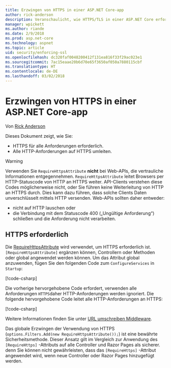 ```yaml
---
title: Erzwingen von HTTPS in einer ASP.NET Core-app
author: rick-anderson
description: Veranschaulicht, wie HTTPS/TLS in einer ASP.NET Core erfordern Web-app.
manager: wpickett
ms.author: riande
ms.date: 2/9/2018
ms.prod: asp.net-core
ms.technology: aspnet
ms.topic: article
uid: security/enforcing-ssl
ms.openlocfilehash: dc320faf0048200412f131ea816f33f29ac023e1
ms.sourcegitcommit: 7ac15eaae20b6d70e65f3650af050a7880115cbf
ms.translationtype: HT
ms.contentlocale: de-DE
ms.lasthandoff: 03/02/2018
---
```

# <a name="enforcing-https-in-an-aspnet-core-app"></a>Erzwingen von HTTPS in einer ASP.NET Core-app

Von [Rick Anderson](https://twitter.com/RickAndMSFT)

Dieses Dokument zeigt, wie Sie:

- HTTPS für alle Anforderungen erforderlich.
- Alle HTTP-Anforderungen auf HTTPS umleiten.

> [!WARNING]
> Verwenden Sie `RequireHttpsAttribute` **nicht** bei Web-APIs, die vertrauliche Informationen entgegennehmen. `RequireHttpsAttribute` leitet Browsers per HTTP-Statuscode von HTTP an HTTPS weiter. API-Clients verstehen diese Codes möglicherweise nicht, oder Sie führen keine Weiterleitung von HTTP an HTTPS durch. Dies kann dazu führen, dass solche Clients Daten unverschlüsselt mittels HTTP versenden. Web-APIs sollten daher entweder:
>
>* nicht auf HTTP lauschen oder
>* die Verbindung mit dem Statuscode 400 („Ungültige Anforderung“) schließen und die Anforderung nicht verarbeiten.

## <a name="require-https"></a>HTTPS erforderlich

Die [RequireHttpsAttribute](/dotnet/api/Microsoft.AspNetCore.Mvc.RequireHttpsAttribute) wird verwendet, um HTTPS erforderlich ist. `[RequireHttpsAttribute]` ergänzen können, Controllern oder Methoden oder global angewendet werden können. Um das Attribut global anzuwenden, fügen Sie den folgenden Code zum `ConfigureServices` in `Startup`:

[!code-csharp[](authentication/accconfirm/sample/WebApp1/Startup.cs?name=snippet2&highlight=4-999)]

Die vorherige hervorgehobene Code erfordert, verwenden alle Anforderungen `HTTPS`daher HTTP-Anforderungen werden ignoriert. Die folgende hervorgehobene Code leitet alle HTTP-Anforderungen an HTTPS:

[!code-csharp[](authentication/accconfirm/sample/WebApp1/Startup.cs?name=snippet_AddRedirectToHttps&highlight=7-999)]

Weitere Informationen finden Sie unter [URL umschreiben Middleware](xref:fundamentals/url-rewriting).

Das globale Erzwingen der Verwendung von HTTPS (`options.Filters.Add(new RequireHttpsAttribute());`) ist eine bewährte Sicherheitsmethode. Dieser Ansatz gilt im Vergleich zur Anwendung des `[RequireHttps]` -Attributs auf alle Controller und Razor Pages als sicherer. denn Sie können nicht gewährleisten, dass das `[RequireHttps]` -Attribut angewendet wird, wenn neue Controller oder Razor Pages hinzugefügt werden.
